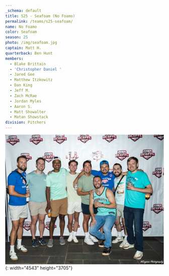 ```yaml
---
_schema: default
title: S25 - Seafoam (No Foamo)
permalink: /teams/s25-seafoam/
name: No Foamo
color: Seafoam
season: 25
photo: /img/seafoam.jpg
captain: Matt H.
quarterback: Ben Hunt
members:
  - Blake Brittain
  - 'Christopher Daniel '
  - Jared Gee
  - Matthew Itzkowitz
  - Dan King
  - Jeff M.
  - Zach McRae
  - Jordan Myles
  - Aaron S.
  - Matt Showalter
  - Matan Showstack
division: Pitchers
---
```

![](/img/seafoam.jpg){: width="4543" height="3705"}